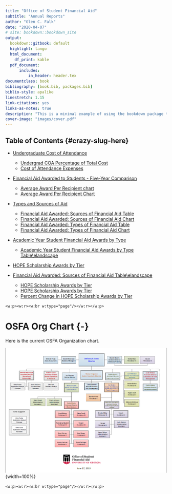 ```yaml
---
title: "Office of Student Financial Aid"
subtitle: "Annual Reports"
author: "Glen C. Falk"
date: "2020-04-07"
# site: bookdown::bookdown_site
output:
  bookdown::gitbook: default
  highlight: tango
  html_document:
    df_print: kable
  pdf_document:
      includes:
          in_header: header.tex     
documentclass: book
bibliography: [book.bib, packages.bib]
biblio-style: apalike
linestretch: 1.15
link-citations: yes
links-as-notes: true
description: "This is a minimal example of using the bookdown package to write a book. The output format for this example is bookdown::gitbook."
cover-image: "images/cover.pdf"
---
```




## Table of Contents {#crazy-slug-here}

- [Undergraduate Cost of Attendance](#undergraduate-cost-of-attendance)
    - [Undergrad COA Percentage of Total Cost](#undergrad-coa-percentage-of-total-cost)
    - [Cost of Attendance Expenses](#cost-of-attendance-expenses)

- [Financial Aid Awarded to Students - Five-Year Comparison](#financial-aid-awarded-to-students---five-year-comparison)
    - [Average Award Per Recipient chart](#average-award-per-recipient-chart)
    - [Average Award Per Recipient Chart](#average-award-per-recipient-chart)

- [Types and Sources of Aid](#types-and-sources-of-aid)
    - [Financial Aid Awarded: Sources of Financial Aid Table](#financial-aid-awarded:-sources-of-financial-aid-table)
    - [Financial Aid Awarded: Sources of Financial Aid Chart](#financial-aid-awarded:-sources-of-financial-aid-chart)
    - [Financial Aid Awarded: Types of Financial Aid Table](#financial-aid-awarded:-types-of-financial-aid-table)
    - [Financial Aid Awarded: Types of Financial Aid Chart](#financial-aid-awarded:-types-of-financial-aid-chart)

- [Academic Year Student Financial Aid Awards by Type](#academic-year-student-financial-aid-awards-by-type)
    - [Academic Year Student Financial Aid Awards by Type Table\elandscape](#academic-year-student-financial-aid-awards-by-type-table\elandscape)

- [HOPE Scholarship Awards by Tier](#hope-scholarship-awards-by-tier)
- [Financial Aid Awarded: Sources of Financial Aid Table\elandscape](#financial-aid-awarded:-sources-of-financial-aid-table\elandscape)
    - [HOPE Scholarship Awards by Tier](#hope-scholarship-awards-by-tier)
    - [HOPE Scholarship Awards by Tier](#hope-scholarship-awards-by-tier)
    - [Percent Change in HOPE Scholarship Awards by Tier](#percent-change-in-hope-scholarship-awards-by-tier)

```{=openxml}
<w:p><w:r><w:br w:type="page"/></w:r></w:p>
```

# OSFA Org Chart {-}

Here is the current OSFA Organization chart.

![(\#fig:label)OSFA Org Chart](images/OSFAOrgChart.png){width=100%}

<!-- Remember each Rmd file contains one and only one chapter, and a chapter is defined by the first-level heading `#`. -->

<!-- To compile this example to PDF, you need XeLaTeX. You are recommended to install TinyTeX (which includes XeLaTeX): <https://yihui.name/tinytex/>. -->


```{=openxml}
<w:p><w:r><w:br w:type="page"/></w:r></w:p>
```


